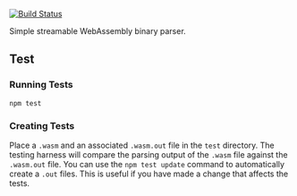 [![Build Status](https://travis-ci.org/yurydelendik/wasmparser.svg?branch=master)](https://travis-ci.org/yurydelendik/wasmparser)

Simple streamable WebAssembly binary parser.

## Test

### Running Tests

```
npm test
```

### Creating Tests
Place a `.wasm` and an associated `.wasm.out` file in the `test` directory.
The testing harness will compare the parsing output of the `.wasm` file against the `.wasm.out` file.
You can use the `npm test update` command to automatically create a `.out` files. This is useful if you have made a change that affects the tests.
